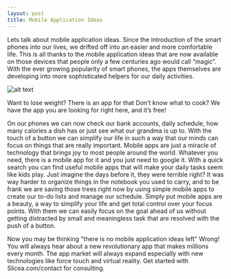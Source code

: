 ```yaml
---
layout: post
title: Mobile Application Ideas
---
```


Lets talk about mobile application ideas. Since the introduction of the smart phones into our lives, we drifted off into an easier and more comfortable life. This is all thanks to the mobile application ideas that are now available on those devices that people only a few centuries ago would call “magic”. With the ever growing popularity of smart phones, the apps themselves are developing into more sophisticated helpers for our daily activities.

![alt text](http://webstarts.com/blog/wp-content/uploads/2012/12/Google-Idea.png "Mobile application ideas")

Want to lose weight?
There is an app for that
Don’t know what to cook?
We have the app you are looking for right here, and it’s free!

On our phones we can now check our bank accounts, daily schedule, how many calories a dish has or just see what our grandma is up to. With the touch of a button we can simplify our life in such a way that our minds can focus on things that are really important.
Mobile apps are just a miracle of technology that brings joy to most people around the world. Whatever you need, there is a mobile app for it and you just need to google it. With a quick search you can find useful mobile apps that will make your daily tasks seem like kids play.
Just imagine the days before it, they were terrible right?
It was way harder to organize things in the notebook you used to carry, and to be frank we are saving those trees right now by using simple mobile apps to create our to-do lists and manage our schedule.
Simply put mobile apps are a beauty, a way to simplify your life and get total control over your focus points. With them we can easily focus on the goal ahead of us without getting distracted by small and meaningless task that are resolved with the push of a button.

Now you may be thinking "there is no mobile application ideas left" Wrong! You will always hear about a new revolutionary app that makes millions every month. The app market will always expand especially with new technologies like force touch and virtual reality. Get started with Slicea.com/contact for consulting.